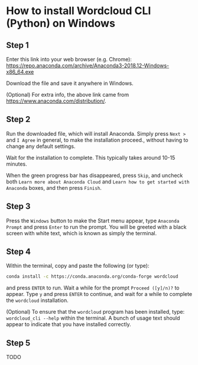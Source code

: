 # How to install Wordcloud CLI (Python) on Windows

## Step 1
Enter this link into your web browser (e.g. Chrome):
<https://repo.anaconda.com/archive/Anaconda3-2018.12-Windows-x86_64.exe>

Download the file and save it anywhere in Windows.

(Optional) For extra info, the above link came from
<https://www.anaconda.com/distribution/>.

## Step 2
Run the downloaded file, which will install Anaconda. Simply press `Next >` and
`I Agree` in general, to make the installation proceed., without having to
change any default settings.

Wait for the installation to complete. This typically takes around 10-15
minutes.

When the green progress bar has disappeared, press `Skip`, and uncheck both
`Learn more about Anaconda Cloud` and `Learn how to get started with Anaconda`
boxes, and then press `Finish`.

## Step 3

Press the `Windows` button to make the Start menu appear, type `Anaconda Prompt`
and press `Enter` to run the prompt. You will be greeted with a black screen
with white text, which is known as simply the terminal.

## Step 4

Within the terminal, copy and paste the following (or type):

```bash
conda install -c https://conda.anaconda.org/conda-forge wordcloud
```

and press `ENTER` to run. Wait a while for the prompt `Proceed ([y]/n)?` to
appear. Type `y` and press `ENTER` to continue, and wait for a while to complete
the `wordcloud` installation.

(Optional) To ensure that the `wordcloud` program has been installed, type:
`wordcloud_cli --help` within the terminal. A bunch of usage text should appear
to indicate that you have installed correctly.

## Step 5

TODO
